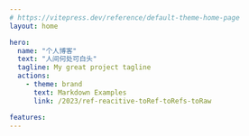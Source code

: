 ```yaml
---
# https://vitepress.dev/reference/default-theme-home-page
layout: home

hero:
  name: "个人博客"
  text: "人间何处可白头"
  tagline: My great project tagline
  actions:
    - theme: brand
      text: Markdown Examples
      link: /2023/ref-reacitive-toRef-toRefs-toRaw

features:
---
```


